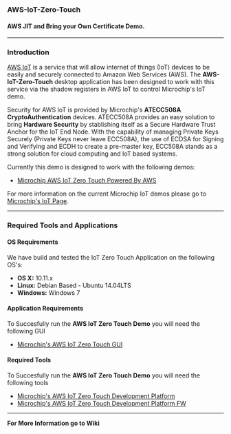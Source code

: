 ### AWS-IoT-Zero-Touch
#### AWS JIT and Bring your Own Certificate Demo.

---

### Introduction
[AWS IoT](http://aws.amazon.com/iot/) is a service that will allow internet of things (IoT) devices to be easily and securely connected to Amazon Web Services (AWS).  The __AWS-IoT-Zero-Touch__ desktop application has been designed to work with this service via the shadow registers in AWS IoT to control Microchip's IoT demo.

Security for AWS IoT is provided by Microchip's __ATECC508A CryptoAuthentication__ devices. ATECC508A provides an easy solution to bring __Hardware Security__ by stablishing itself as a Secure Hardware Trust Anchor for the IoT End Node. With the capability of managing Private Keys Securely (Private Keys never leave ECC508A), the use of ECDSA for Signing and Verifying and ECDH to create a pre-master key, ECC508A stands as a strong solution for cloud computing and IoT based systems.

Currently this demo is designed to work with the following demos:
- [Microchip AWS IoT Zero Touch Powered By AWS](https://github.com/MicrochipTech/aws-iot-firmware-pic32mz)

For more information on the current Microchip IoT demos please go to [Microchip's IoT Page](http://www.microchip.com/iot).

---

### Required Tools and Applications
#### OS Requirements
We have build and tested the IoT Zero Touch Application on the following OS's:
- __OS X:__ 10.11.x
- __Linux:__ Debian Based - Ubuntu 14.04LTS
- __Windows:__ Windows 7

#### Application Requirements 
To Succesfully run the __AWS IoT Zero Touch Demo__ you will need the following GUI
- [Microchip's AWS IoT Zero Touch GUI](https://github.com/MicrochipTech/AWS-IoT-Zero-Touch/tree/master/software/AWS-IoT-Zero-Touch-GUI)
 
#### Required Tools
To Succesfully run the __AWS IoT Zero Touch Demo__ you will need the following tools
- [Microchip's AWS IoT Zero Touch Development Platform](http://preview.atmel.com/tools/AT88CKECC-AWS-XSTK.aspx)
- [Microchip's AWS IoT Zero Touch Development Platform FW](https://github.com/MicrochipTech/AWS-IoT-Zero-Touch/tree/master/software/AWS-IoT-Zero-Touch-FW)

---

__For More Information go to Wiki__
